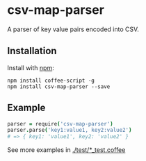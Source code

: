# csv-map-parser

A parser of key value pairs encoded into CSV.

## Installation

Install with [npm](https://www.npmjs.com/):

```shell
npm install coffee-script -g
npm install csv-map-parser --save
```

## Example

```coffeescript
parser = require('csv-map-parser')
parser.parse('key1:value1, key2:value2')
# => { key1: 'value1', key2: 'value2' }
```

See more examples in [./test/*_test.coffee](./test)
